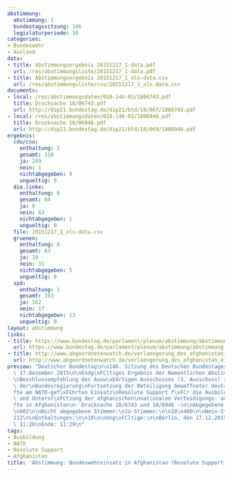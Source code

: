 ```yaml
---
abstimmung:
  abstimmung: 1
  bundestagssitzung: 146
  legislaturperiode: 18
categories:
- Bundeswehr
- Ausland
data:
- title: Abstimmungsergebnis 20151217_1-data.pdf
  url: /res/abstimmungsliste/20151217_1-data.pdf
- title: Abstimmungsergebnis 20151217_1_xls-data.csv
  url: /res/abstimmungsliste/csv/20151217_1_xls-data.csv
documents:
- local: /res/abstimmungsdaten/018-146-01/1806743.pdf
  title: Drucksache 18/06743.pdf
  url: http://dip21.bundestag.de/dip21/btd/18/067/1806743.pdf
- local: /res/abstimmungsdaten/018-146-01/1806946.pdf
  title: Drucksache 18/06946.pdf
  url: http://dip21.bundestag.de/dip21/btd/18/069/1806946.pdf
ergebnis:
  cdu/csu:
    enthaltung: 1
    gesamt: 310
    ja: 299
    nein: 1
    nichtabgegeben: 9
    ungueltig: 0
  die.linke:
    enthaltung: 0
    gesamt: 64
    ja: 0
    nein: 63
    nichtabgegeben: 1
    ungueltig: 0
  file: 20151217_1_xls-data.csv
  gruenen:
    enthaltung: 8
    gesamt: 63
    ja: 19
    nein: 31
    nichtabgegeben: 5
    ungueltig: 0
  spd:
    enthaltung: 1
    gesamt: 193
    ja: 162
    nein: 17
    nichtabgegeben: 13
    ungueltig: 0
layout: abstimmung
links:
- title: https://www.bundestag.de/parlament/plenum/abstimmung/abstimmung?id=380
  url: https://www.bundestag.de/parlament/plenum/abstimmung/abstimmung?id=380
- title: http://www.abgeordnetenwatch.de/verlaengerung_des_afghanistan_einsatzes_der_bundeswehr-1105-780.html
  url: http://www.abgeordnetenwatch.de/verlaengerung_des_afghanistan_einsatzes_der_bundeswehr-1105-780.html
preview: "Deutscher Bundestag\n\n146. Sitzung des Deutschen Bundestages\nam Donnerstag,\
  \ 17.Dezember 2015\n\nEndg\xFCltiges Ergebnis der Namentlichen Abstimmung Nr. 1\n\
  \nBeschlussempfehlung des Ausw\xE4rtigen Ausschusses (3. Ausschuss) zu dem Antrag\
  \ der\nBundesregierung\nFortsetzung der Beteiligung bewaffneter deutscher Streitkr\xE4\
  fte am NATO-gef\xFChrten Einsatz\nResolute Support f\xFCr die Ausbildung, Beratung\
  \ und Unterst\xFCtzung der afghanischen\nnationalen Verteidigungs- und Sicherheitskr\xE4\
  fte in Afghanistan\n- Drucksache 18/6743 und 18/6946 -\n\nAbgegebene Stimmen insgesamt:\n\
  \n602\n\nNicht abgegebene Stimmen:\nJa-Stimmen:\n\n28\n480\n\nNein-Stimmen:\n\n\
  112\n\nEnthaltungen:\n\n10\n\nUng\xFCltige:\n\nBerlin, den 17.12.2015\n\n0\n\nBeginn:\
  \ 11:26\nEnde: 11:29\n"
tags:
- Ausbildung
- NATO
- Resolute Support
- Afghanistan
title: 'Abstimmung: Bundeswehreinsatz in Afghanistan (Resolute Support)'
---
```

